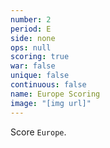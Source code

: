 ```yaml
---
number: 2
period: E
side: none
ops: null
scoring: true
war: false
unique: false
continuous: false
name: Europe Scoring
image: "[img url]"
---
```

Score `Europe`.
